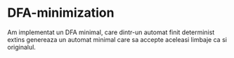 # DFA-minimization
Am implementat un DFA minimal, care dintr-un automat finit determinist extins genereaza un automat minimal care sa accepte aceleasi limbaje ca si originalul.
